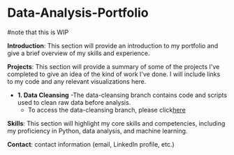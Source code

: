 # Data-Analysis-Portfolio
#note that this is WIP

**Introduction**: This section will provide an introduction to my portfolio and give a brief overview of my skills and experience.

**Projects**: This section will provide a summary of some of the projects I've completed to give an idea of the kind of work I've done. I will include links to my code and any relevant visualizations here.

   - **1. Data Cleansing**
    -The data-cleansing branch contains code and scripts used to clean raw data before analysis. 
      * To access the data-cleansing branch, please click[here]([https://github.com/dahern/Data-Analysis-Portfolio/tree/data-cleansing])

**Skills**: This section will highlight my core skills and competencies, including my proficiency in Python, data analysis, and machine learning.

**Contact**: contact information (email, LinkedIn profile, etc.) 

